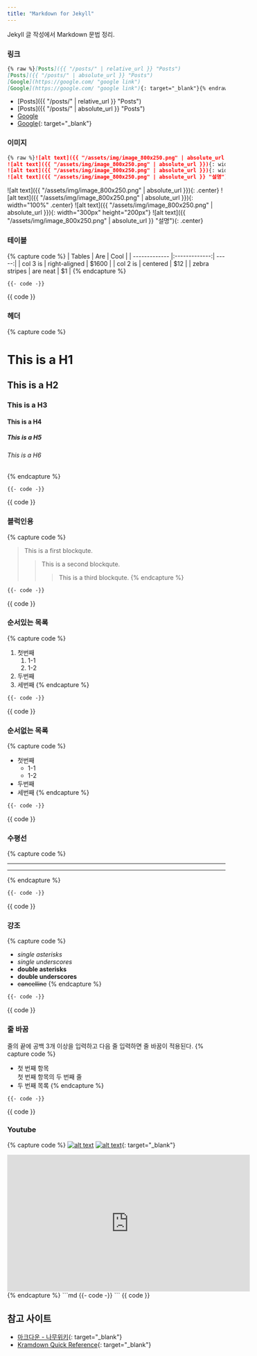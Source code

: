 ```yaml
---
title: "Markdown for Jekyll"
---
```


Jekyll 글 작성에서 Markdown 문법 정리.


### 링크
```md
{% raw %}[Posts]({{ "/posts/" | relative_url }} "Posts")
[Posts]({{ "/posts/" | absolute_url }} "Posts")
[Google](https://google.com/ "google link")
[Google](https://google.com/ "google link"){: target="_blank"}{% endraw %}
```
- [Posts]({{ "/posts/" | relative_url }} "Posts")
- [Posts]({{ "/posts/" | absolute_url }} "Posts")
- [Google](https://google.com/ "google link")
- [Google](https://google.com/ "google link"){: target="_blank"}



### 이미지
```md
{% raw %}![alt text]({{ "/assets/img/image_800x250.png" | absolute_url }}){: .center}
![alt text]({{ "/assets/img/image_800x250.png" | absolute_url }}){: width="100%" .center}
![alt text]({{ "/assets/img/image_800x250.png" | absolute_url }}){: width="300px" height="200px"}
![alt text]({{ "/assets/img/image_800x250.png" | absolute_url }} "설명"){: .center}{% endraw %}
```
![alt text]({{ "/assets/img/image_800x250.png" | absolute_url }}){: .center}
![alt text]({{ "/assets/img/image_800x250.png" | absolute_url }}){: width="100%" .center}
![alt text]({{ "/assets/img/image_800x250.png" | absolute_url }}){: width="300px" height="200px"}
![alt text]({{ "/assets/img/image_800x250.png" | absolute_url }} "설명"){: .center}


### 테이블
{% capture code %}
| Tables        | Are           | Cool  |
| ------------- |:-------------:| -----:|
| col 3 is      | right-aligned | $1600 |
| col 2 is      | centered      |   $12 |
| zebra stripes | are neat      |    $1 |
{% endcapture %}
```md
{{- code -}}
```
{{ code }}


### 헤더
{% capture code %}
# This is a H1
## This is a H2
### This is a H3
#### This is a H4
##### This is a H5
###### This is a H6
{% endcapture %}
```
{{- code -}}
```
{{ code }}


### 블럭인용
{% capture code %}
> This is a first blockqute.
>   > This is a second blockqute.
>   >   > This is a third blockqute.
{% endcapture %}
```md
{{- code -}}
```
{{ code }}



### 순서있는 목록
{% capture code %}
1. 첫번째
    1. 1-1
    1. 1-2
1. 두번째
1. 세번째
{% endcapture %}
```md
{{- code -}}
```
{{ code }}


### 순서없는 목록
{% capture code %}
- 첫번째
    - 1-1
    - 1-2
- 두번째
- 세번째
{% endcapture %}
```md
{{- code -}}
```
{{ code }}


### 수평선
{% capture code %}
***
---
{% endcapture %}
```md
{{- code -}}
```
{{ code }}


### 강조
{% capture code %}
- *single asterisks*
- _single underscores_
- **double asterisks**
- __double underscores__
- ~~cancelline~~
{% endcapture %}
```md
{{- code -}}
```
{{ code }}


### 줄 바꿈
줄의 끝에 공백 3개 이상을 입력하고 다음 줄 입력하면 줄 바꿈이 적용된다.
{% capture code %}
- 첫 번째 항목   
  첫 번째 항목의 두 번째 줄
- 두 번째 목록
{% endcapture %}
```md
{{- code -}}
```
{{ code }}


### Youtube
{% capture code %}
[![alt text](http://img.youtube.com/vi/9bZkp7q19f0/0.jpg)](http://www.youtube.com/watch?v=9bZkp7q19f0)
[![alt text](http://img.youtube.com/vi/9bZkp7q19f0/0.jpg)](http://www.youtube.com/watch?v=9bZkp7q19f0){: target="_blank"}
<iframe width="560" height="315" src="https://www.youtube.com/embed/9bZkp7q19f0" frameborder="0" allowfullscreen></iframe>
{% endcapture %}
```md
{{- code -}}
```
{{ code }}



## 참고 사이트
- [마크다운 - 나무위키](https://namu.wiki/w/%EB%A7%88%ED%81%AC%EB%8B%A4%EC%9A%B4){: target="_blank"}
- [Kramdown Quick Reference](https://kramdown.gettalong.org/quickref.html){: target="_blank"}


